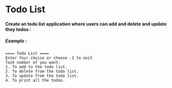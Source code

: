 # Todo List


#### Create an todo list application where users can add and delete and update they todos :

##### Example :

```
==== Todo List ====
Enter Your choice or choose -1 to exit
Task number of you want:
1. To add to the todo list. 
2. To delete from the todo list.
3. To update from the todo list. 
4. To print all the todos. 

